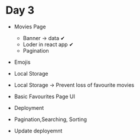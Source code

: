# Day 3
* Movies Page
    * Banner -> data ✔
    * Loder in react app ✔
    * Pagination
* Emojis
* Local Storage
* Local Storage -> Prevent loss of favourite movies

* Basic Favourites Page UI
* Deployment
* Pagination,Searching, Sorting
* Update deployemnt



